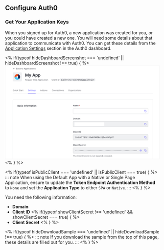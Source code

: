 ## Configure Auth0
### Get Your Application Keys

When you signed up for Auth0, a new application was created for you, or you could have created a new one. You will need some details about that application to communicate with Auth0. You can get these details from the <a href="${manage_url}/#/applications" target="_blank" rel="noreferrer">Application Settings</a> section in the Auth0 dashboard.

<% if(typeof hideDashboardScreenshot === 'undefined' || hideDashboardScreenshot !== true) { %>
![App Dashboard](/media/articles/dashboard/client_settings.png)
<% } %>

<% if(typeof isPublicClient === 'undefined' || isPublicClient === true) { %>
::: note
When using the Default App with a Native or Single Page Application, ensure to update the **Token Endpoint Authentication Method** to `None` and set the **Application Type** to either `SPA` or `Native`. 
:::
<% } %>

You need the following information:

* **Domain**
* **Client ID**
<% if(typeof showClientSecret !== 'undefined' && showClientSecret === true) { %>
* **Client Secret**
<% } %>

<% if(typeof hideDownloadSample === 'undefined' || hideDownloadSample !== true) { %>
::: note
If you download the sample from the top of this page, these details are filled out for you.
:::
<% } %>
